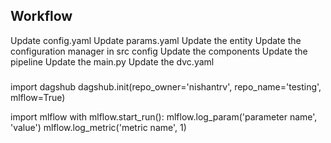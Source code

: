 ## Workflow

Update config.yaml
Update params.yaml
Update the entity
Update the configuration manager in src config
Update the components
Update the pipeline
Update the main.py
Update the dvc.yaml

###

import dagshub
dagshub.init(repo_owner='nishantrv', repo_name='testing', mlflow=True)

import mlflow
with mlflow.start_run():
  mlflow.log_param('parameter name', 'value')
  mlflow.log_metric('metric name', 1)
